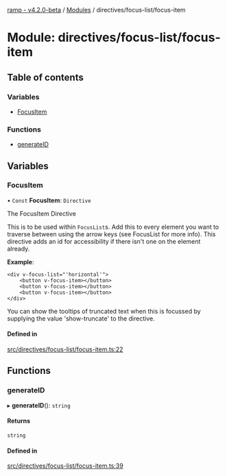 [ramp - v4.2.0-beta](../README.md) / [Modules](../modules.md) / directives/focus-list/focus-item

# Module: directives/focus-list/focus-item

## Table of contents

### Variables

- [FocusItem](directives_focus_list_focus_item.md#focusitem)

### Functions

- [generateID](directives_focus_list_focus_item.md#generateid)

## Variables

### FocusItem

• `Const` **FocusItem**: `Directive`

The FocusItem Directive

This is to be used within `FocusList`s. Add this to every element you want to traverse between using the arrow keys (see FocusList for more info).
This directive adds an id for accessibility if there isn't one on the element already.

**Example**:

```
<div v-focus-list="'horizontal'">
    <button v-focus-item></button>
    <button v-focus-item></button>
    <button v-focus-item></button>
</div>
```

You can show the tooltips of truncated text when this is focussed by supplying the value 'show-truncate' to the directive.

#### Defined in

[src/directives/focus-list/focus-item.ts:22](https://github.com/sharvenp/ramp4-docs/blob/c6cdb39/src/directives/focus-list/focus-item.ts#L22)

## Functions

### generateID

▸ **generateID**(): `string`

#### Returns

`string`

#### Defined in

[src/directives/focus-list/focus-item.ts:39](https://github.com/sharvenp/ramp4-docs/blob/c6cdb39/src/directives/focus-list/focus-item.ts#L39)
